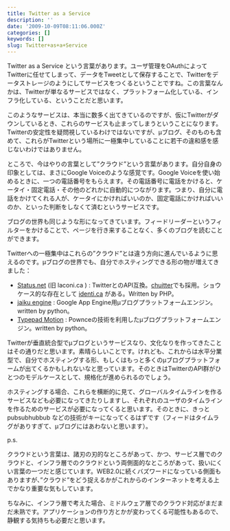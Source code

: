 ```yaml
---
title: Twitter as a Service
description: ''
date: '2009-10-09T08:11:06.000Z'
categories: []
keywords: []
slug: Twitter+as+a+Service
---
```

Twitter as a Service という言葉があります。ユーザ管理をOAuthによってTwitterに任せてしまって、データをTweetとして保存することで、Twitterをデータストレージのようにしてサービスをつくるということですね。この言葉なんかは、Twitterが単なるサービスではなく、プラットフォーム化している、インフラ化している、ということだと思います。

このようなサービスは、本当に数多く出てきているのですが、仮にTwitterがダウンしているとき、これらのサービスも止まってしまうということになります。Twitterの安定性を疑問視しているわけではないですが、μブログ、そのものも含めて、これらがTwitterという場所に一極集中していることに若干の違和感を感じないわけではありません。

ところで、今はやりの言葉として”クラウド”という言葉があります。自分自身の印象としては、まさにGoogle Voiceのような感覚です。Google Voiceを使い始めるときに、一つの電話番号をもらえます。その電話番号に電話をかけると、ケータイ・固定電話・その他のどれかに自動的につながります。つまり、自分に電話をかけてくれる人が、ケータイにかければいいのか、固定電話にかければいいのか、といった判断をしなくて済むというサービスです。

ブログの世界も同じような形になってきています。フィードリーダーというフィルターをかけることで、ページを行き来することなく、多くのブログを読むことができます。

Twitterへの一極集中はこれらの”クラウド”とは違う方向に進んでいるように思えるのです。μブログの世界でも、自分でホスティングできる形の物が増えてきました：

*   [Status.net](http://status.net/) (旧 laconi.ca ) : TwitterとのAPI互換。[chuitter](http://chuitter.jp/)でも採用。ショウケース的な存在として [identi.ca](http://identi.ca/) がある。Written by PHP。
*   [jaiku engine](http://code.google.com/p/jaikuengine/) : Google App Engine用μブログプラットフォームエンジン。 written by python。
*   [Typepad Motion](http://www.typepad.com/go/motion/) : Pownceの技術を利用したμブログプラットフォームエンジン。written by python。

Twitterが垂直統合型でμブログというサービスなり、文化なりを作ってきたことはその通りだと思います。素晴らしいことです。けれども、これからは水平分業型で、自分でホスティングする形、もしくはもっと多くのμブログプラットフォームが出てくるかもしれないなと思っています。そのときはTwitterのAPI群がひとつのモデルケースとして、規格化が進められるのでしょう。

ホスティングする場合、これらを横断的に見て、グローバルタイムラインを作るサービスなども必要になってきたりしますし、それぞれのユーザのタイムラインを作るためのサービスが必要になってくると思います。そのときに、きっと pubsubhubbub などの技術がキーになってくるはずです（フィードはタイムラグがありすぎて、μブログにはあわないと思います）。

p.s.

クラウドという言葉は、諸刃の刃的なところがあって、かつ、サービス層でのクラウドと、インフラ層でのクラウドという両側面的なところがあって、扱いにくい言葉の一つだと感じています。WEB2.0に続くバズワードになっている側面もありますが、”クラウド”をどう捉えるかがこれからのインターネットを考える上でかなり重要な気もしています。

ちなみに、インフラ層で考えた場合、ミドルウェア層でのクラウド対応がまだまだ未熟です。アプリケーションの作り方とかが変わってくる可能性もあるので、静観する気持ちも必要だと思います。